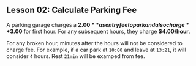## Lesson 02: Calculate Parking Fee
A parking garage charges a **$2.00** as entry fee to park and also charge **$3.00** for first hour. For any subsequent hours, they charge **$4.00/hour**.

For any broken hour, minutes after the hours will not be considered to charge fee. For example, if a car park at `10:00` and leave at `13:21`, it will consider `4` hours. Rest `21min` will be examped from fee.